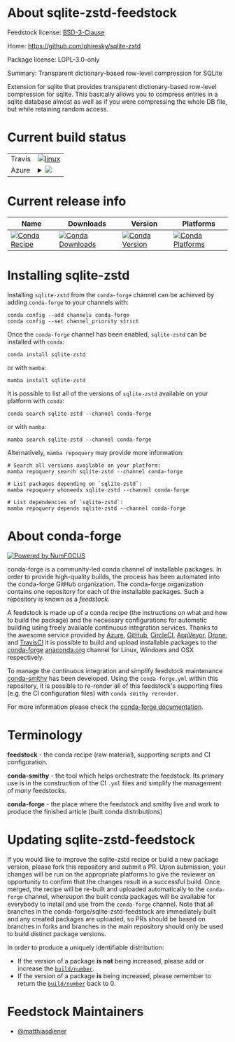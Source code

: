 About sqlite-zstd-feedstock
===========================

Feedstock license: [BSD-3-Clause](https://github.com/conda-forge/sqlite-zstd-feedstock/blob/main/LICENSE.txt)

Home: https://github.com/phiresky/sqlite-zstd

Package license: LGPL-3.0-only

Summary: Transparent dictionary-based row-level compression for SQLite

Extension for sqlite that provides transparent dictionary-based row-level
compression for sqlite. This basically allows you to compress entries in a
sqlite database almost as well as if you were compressing the whole DB
file, but while retaining random access.


Current build status
====================


<table><tr>
    <td>Travis</td>
    <td>
      <a href="https://app.travis-ci.com/conda-forge/sqlite-zstd-feedstock">
        <img alt="linux" src="https://img.shields.io/travis/com/conda-forge/sqlite-zstd-feedstock/main.svg?label=Linux">
      </a>
    </td>
  </tr>
    
  <tr>
    <td>Azure</td>
    <td>
      <details>
        <summary>
          <a href="https://dev.azure.com/conda-forge/feedstock-builds/_build/latest?definitionId=21976&branchName=main">
            <img src="https://dev.azure.com/conda-forge/feedstock-builds/_apis/build/status/sqlite-zstd-feedstock?branchName=main">
          </a>
        </summary>
        <table>
          <thead><tr><th>Variant</th><th>Status</th></tr></thead>
          <tbody><tr>
              <td>linux_64</td>
              <td>
                <a href="https://dev.azure.com/conda-forge/feedstock-builds/_build/latest?definitionId=21976&branchName=main">
                  <img src="https://dev.azure.com/conda-forge/feedstock-builds/_apis/build/status/sqlite-zstd-feedstock?branchName=main&jobName=linux&configuration=linux%20linux_64_" alt="variant">
                </a>
              </td>
            </tr><tr>
              <td>linux_aarch64</td>
              <td>
                <a href="https://dev.azure.com/conda-forge/feedstock-builds/_build/latest?definitionId=21976&branchName=main">
                  <img src="https://dev.azure.com/conda-forge/feedstock-builds/_apis/build/status/sqlite-zstd-feedstock?branchName=main&jobName=linux&configuration=linux%20linux_aarch64_" alt="variant">
                </a>
              </td>
            </tr><tr>
              <td>linux_ppc64le</td>
              <td>
                <a href="https://dev.azure.com/conda-forge/feedstock-builds/_build/latest?definitionId=21976&branchName=main">
                  <img src="https://dev.azure.com/conda-forge/feedstock-builds/_apis/build/status/sqlite-zstd-feedstock?branchName=main&jobName=linux&configuration=linux%20linux_ppc64le_" alt="variant">
                </a>
              </td>
            </tr><tr>
              <td>osx_64</td>
              <td>
                <a href="https://dev.azure.com/conda-forge/feedstock-builds/_build/latest?definitionId=21976&branchName=main">
                  <img src="https://dev.azure.com/conda-forge/feedstock-builds/_apis/build/status/sqlite-zstd-feedstock?branchName=main&jobName=osx&configuration=osx%20osx_64_" alt="variant">
                </a>
              </td>
            </tr><tr>
              <td>osx_arm64</td>
              <td>
                <a href="https://dev.azure.com/conda-forge/feedstock-builds/_build/latest?definitionId=21976&branchName=main">
                  <img src="https://dev.azure.com/conda-forge/feedstock-builds/_apis/build/status/sqlite-zstd-feedstock?branchName=main&jobName=osx&configuration=osx%20osx_arm64_" alt="variant">
                </a>
              </td>
            </tr>
          </tbody>
        </table>
      </details>
    </td>
  </tr>
</table>

Current release info
====================

| Name | Downloads | Version | Platforms |
| --- | --- | --- | --- |
| [![Conda Recipe](https://img.shields.io/badge/recipe-sqlite--zstd-green.svg)](https://anaconda.org/conda-forge/sqlite-zstd) | [![Conda Downloads](https://img.shields.io/conda/dn/conda-forge/sqlite-zstd.svg)](https://anaconda.org/conda-forge/sqlite-zstd) | [![Conda Version](https://img.shields.io/conda/vn/conda-forge/sqlite-zstd.svg)](https://anaconda.org/conda-forge/sqlite-zstd) | [![Conda Platforms](https://img.shields.io/conda/pn/conda-forge/sqlite-zstd.svg)](https://anaconda.org/conda-forge/sqlite-zstd) |

Installing sqlite-zstd
======================

Installing `sqlite-zstd` from the `conda-forge` channel can be achieved by adding `conda-forge` to your channels with:

```
conda config --add channels conda-forge
conda config --set channel_priority strict
```

Once the `conda-forge` channel has been enabled, `sqlite-zstd` can be installed with `conda`:

```
conda install sqlite-zstd
```

or with `mamba`:

```
mamba install sqlite-zstd
```

It is possible to list all of the versions of `sqlite-zstd` available on your platform with `conda`:

```
conda search sqlite-zstd --channel conda-forge
```

or with `mamba`:

```
mamba search sqlite-zstd --channel conda-forge
```

Alternatively, `mamba repoquery` may provide more information:

```
# Search all versions available on your platform:
mamba repoquery search sqlite-zstd --channel conda-forge

# List packages depending on `sqlite-zstd`:
mamba repoquery whoneeds sqlite-zstd --channel conda-forge

# List dependencies of `sqlite-zstd`:
mamba repoquery depends sqlite-zstd --channel conda-forge
```


About conda-forge
=================

[![Powered by
NumFOCUS](https://img.shields.io/badge/powered%20by-NumFOCUS-orange.svg?style=flat&colorA=E1523D&colorB=007D8A)](https://numfocus.org)

conda-forge is a community-led conda channel of installable packages.
In order to provide high-quality builds, the process has been automated into the
conda-forge GitHub organization. The conda-forge organization contains one repository
for each of the installable packages. Such a repository is known as a *feedstock*.

A feedstock is made up of a conda recipe (the instructions on what and how to build
the package) and the necessary configurations for automatic building using freely
available continuous integration services. Thanks to the awesome service provided by
[Azure](https://azure.microsoft.com/en-us/services/devops/), [GitHub](https://github.com/),
[CircleCI](https://circleci.com/), [AppVeyor](https://www.appveyor.com/),
[Drone](https://cloud.drone.io/welcome), and [TravisCI](https://travis-ci.com/)
it is possible to build and upload installable packages to the
[conda-forge](https://anaconda.org/conda-forge) [anaconda.org](https://anaconda.org/)
channel for Linux, Windows and OSX respectively.

To manage the continuous integration and simplify feedstock maintenance
[conda-smithy](https://github.com/conda-forge/conda-smithy) has been developed.
Using the ``conda-forge.yml`` within this repository, it is possible to re-render all of
this feedstock's supporting files (e.g. the CI configuration files) with ``conda smithy rerender``.

For more information please check the [conda-forge documentation](https://conda-forge.org/docs/).

Terminology
===========

**feedstock** - the conda recipe (raw material), supporting scripts and CI configuration.

**conda-smithy** - the tool which helps orchestrate the feedstock.
                   Its primary use is in the construction of the CI ``.yml`` files
                   and simplify the management of *many* feedstocks.

**conda-forge** - the place where the feedstock and smithy live and work to
                  produce the finished article (built conda distributions)


Updating sqlite-zstd-feedstock
==============================

If you would like to improve the sqlite-zstd recipe or build a new
package version, please fork this repository and submit a PR. Upon submission,
your changes will be run on the appropriate platforms to give the reviewer an
opportunity to confirm that the changes result in a successful build. Once
merged, the recipe will be re-built and uploaded automatically to the
`conda-forge` channel, whereupon the built conda packages will be available for
everybody to install and use from the `conda-forge` channel.
Note that all branches in the conda-forge/sqlite-zstd-feedstock are
immediately built and any created packages are uploaded, so PRs should be based
on branches in forks and branches in the main repository should only be used to
build distinct package versions.

In order to produce a uniquely identifiable distribution:
 * If the version of a package **is not** being increased, please add or increase
   the [``build/number``](https://docs.conda.io/projects/conda-build/en/latest/resources/define-metadata.html#build-number-and-string).
 * If the version of a package **is** being increased, please remember to return
   the [``build/number``](https://docs.conda.io/projects/conda-build/en/latest/resources/define-metadata.html#build-number-and-string)
   back to 0.

Feedstock Maintainers
=====================

* [@matthiasdiener](https://github.com/matthiasdiener/)

